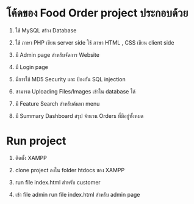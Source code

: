 # โค้ดของ Food Order project ประกอบด้วย

1. ใช้ MySQL สร้าง Database 

2. ใช้ ภาษา PHP เขียน server side ใช้ ภาษา HTML , CSS  เขียน client side

3. มี Admin page สำหรับจัดการ Website

4. มี Login page 

5. มีการใช้ MD5 Security และ ป้องกัน SQL injection 

6. สามารถ Uploading Files/Images เข้าใน database ได้

7. มี Feature Search  สำหรับค้นหา menu

8. มี Summary Dashboard สรุป จำนวน Orders ที่มีอยู่ทั้งหมด

# Run project
1. ติดตั้ง XAMPP

2. clone project ลงใน folder htdocs ของ XAMPP

3. run file index.html สำหรับ customer

4. เข้า file admin run file index.html สำหรับ admin page
